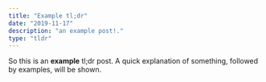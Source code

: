 ```yaml
---
title: "Example tl;dr"
date: "2019-11-17"
description: "an example post!."
type: "tldr"
---
```


So this is an **example** tl;dr post. A quick explanation of something, followed by examples, will be shown.
